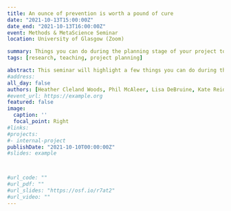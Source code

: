 ```yaml
---
title: An ounce of prevention is worth a pound of cure
date: "2021-10-13T15:00:00Z"
date_end: "2021-10-13T16:00:00Z"
event: Methods & MetaScience Seminar
location: University of Glasgow (Zoom)

summary: Things you can do during the planning stage of your project to help you develop healthy research habits.
tags: [research, teaching, project planning]

abstract: This seminar will highlight a few things you can do during the planning stage of your project to help you develop healthy research habits, such as thinking about formulating suitable research questions (qual and quant), including positive and negative controls to test whether the collected data make sense, justifying sample size and other design decisions, or simulating data to create a concrete data cleaning and analysis plan. The talk is aimed at undergraduate and MSc students just starting their dissertations, but is applicable to anyone starting a qualitative or quantitative research project.
#address:
all_day: false
authors: [Heather Cleland Woods, Phil McAleer, Lisa DeBruine, Kate Reid]
#event_url: https://example.org
featured: false
image:
  caption: ''
  focal_point: Right
#links:
#projects:
#- internal-project
publishDate: "2021-10-10T00:00:00Z"
#slides: example



#url_code: ""
#url_pdf: ""
#url_slides: "https://osf.io/r7at2"
#url_video: ""
---
```


